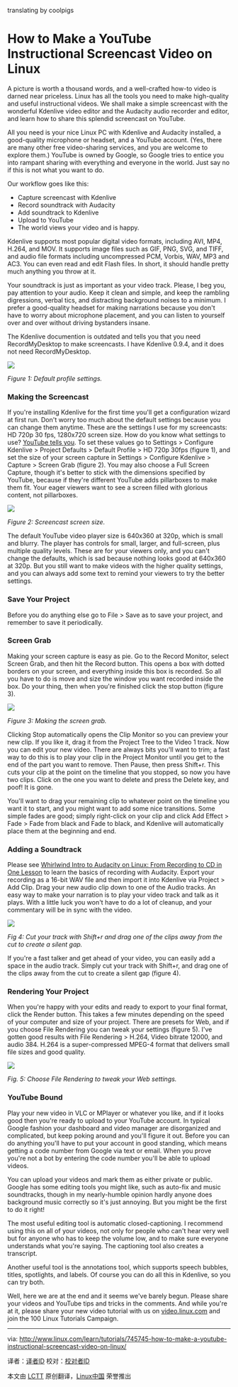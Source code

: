 translating by coolpigs

How to Make a YouTube Instructional Screencast Video on Linux
================================================================================
A picture is worth a thousand words, and a well-crafted how-to video is darned near priceless. Linux has all the tools you need to make high-quality and useful instructional videos. We shall make a simple screencast with the wonderful Kdenlive video editor and the Audacity audio recorder and editor, and learn how to share this splendid screencast on YouTube.

All you need is your nice Linux PC with Kdenlive and Audacity installed, a good-quality microphone or headset, and a YouTube account. (Yes, there are many other free video-sharing services, and you are welcome to explore them.) YouTube is owned by Google, so Google tries to entice you into rampant sharing with everything and everyone in the world. Just say no if this is not what you want to do.

Our workflow goes like this:

- Capture screencast with Kdenlive
- Record soundtrack with Audacity
- Add soundtrack to Kdenlive
- Upload to YouTube
- The world views your video and is happy.

Kdenlive supports most popular digital video formats, including AVI, MP4, H.264, and MOV. It supports image files such as GIF, PNG, SVG, and TIFF, and audio file formats including uncompressed PCM, Vorbis, WAV, MP3 and AC3. You can even read and edit Flash files. In short, it should handle pretty much anything you throw at it.

Your soundtrack is just as important as your video track. Please, I beg you, pay attention to your audio. Keep it clean and simple, and keep the rambling digressions, verbal tics, and distracting background noises to a minimum. I prefer a good-quality headset for making narrations because you don't have to worry about microphone placement, and you can listen to yourself over and over without driving bystanders insane.

The Kdenlive documention is outdated and tells you that you need RecordMyDesktop to make screencasts. I have Kdenlive 0.9.4, and it does not need RecordMyDesktop.

![](http://www.linux.com/images/stories/41373/fig-1-settings.png)

*Figure 1: Default profile settings.*

### Making the Screencast ###

If you're installing Kdenlive for the first time you'll get a configuration wizard at first run. Don't worry too much about the default settings because you can change them anytime. These are the settings I use for my screencasts: HD 720p 30 fps, 1280x720 screen size. How do you know what settings to use? [YouTube tells you][1]. To set these values go to Settings > Configure Kdenlive > Project Defaults > Default Profile > HD 720p 30fps (figure 1), and set the size of your screen capture in Settings > Configure Kdenlive > Capture > Screen Grab (figure 2). You may also choose a Full Screen Capture, though it's better to stick with the dimensions specified by YouTube, because if they're different YouTube adds pillarboxes to make them fit. Your eager viewers want to see a screen filled with glorious content, not pillarboxes.

![](http://www.linux.com/images/stories/41373/fig-2-settings.png)

*Figure 2: Screencast screen size.*

The default YouTube video player size is 640x360 at 320p, which is small and blurry. The player has controls for small, larger, and full-screen, plus multiple quality levels. These are for your viewers only, and you can't change the defaults, which is sad because nothing looks good at 640x360 at 320p. But you still want to make videos with the higher quality settings, and you can always add some text to remind your viewers to try the better settings.

### Save Your Project ###

Before you do anything else go to File > Save as to save your project, and remember to save it periodically.

### Screen Grab ###

Making your screen capture is easy as pie. Go to the Record Monitor, select Screen Grab, and then hit the Record button. This opens a box with dotted borders on your screen, and everything inside this box is recorded. So all you have to do is move and size the window you want recorded inside the box. Do your thing, then when you're finished click the stop button (figure 3).

![](http://www.linux.com/images/stories/41373/fig-3-screen-grab.png)

*Figure 3: Making the screen grab.*

Clicking Stop automatically opens the Clip Monitor so you can preview your new clip. If you like it, drag it from the Project Tree to the Video 1 track. Now you can edit your new video. There are always bits you'll want to trim; a fast way to do this is to play your clip in the Project Monitor until you get to the end of the part you want to remove. Then Pause, then press Shift+r. This cuts your clip at the point on the timeline that you stopped, so now you have two clips. Click on the one you want to delete and press the Delete key, and poof! It is gone.

You'll want to drag your remaining clip to whatever point on the timeline you want it to start, and you might want to add some nice transitions. Some simple fades are good; simply right-click on your clip and click Add Effect > Fade > Fade from black and Fade to black, and Kdenlive will automatically place them at the beginning and end.

### Adding a Soundtrack ###

Please see [Whirlwind Intro to Audacity on Linux: From Recording to CD in One Lesson][2] to learn the basics of recording with Audacity. Export your recording as a 16-bit WAV file and then import it into Kdenlive via Project > Add Clip. Drag your new audio clip down to one of the Audio tracks. An easy way to make your narration is to play your video track and talk as it plays. With a little luck you won't have to do a lot of cleanup, and your commentary will be in sync with the video.

![](http://www.linux.com/images/stories/41373/fig-4-audio-gap.png)

*Fig 4: Cut your track with Shift+r and drag one of the clips away from the cut to create a silent gap.*

If you're a fast talker and get ahead of your video, you can easily add a space in the audio track. Simply cut your track with Shift+r, and drag one of the clips away from the cut to create a silent gap (figure 4).

### Rendering Your Project ###

When you're happy with your edits and ready to export to your final format, click the Render button. This takes a few minutes depending on the speed of your computer and size of your project. There are presets for Web, and if you choose File Rendering you can tweak your settings (figure 5). I've gotten good results with File Rendering > H.264, Video bitrate 12000, and audio 384. H.264 is a super-compressed MPEG-4 format that delivers small file sizes and good quality.

![](http://www.linux.com/images/stories/41373/fig-5-rendering.png)

*Fig. 5: Choose File Rendering to tweak your Web settings.*

### YouTube Bound ###

Play your new video in VLC or MPlayer or whatever you like, and if it looks good then you're ready to upload to your YouTube account. In typical Google fashion your dashboard and video manager are disorganized and complicated, but keep poking around and you'll figure it out. Before you can do anything you'll have to put your account in good standing, which means getting a code number from Google via text or email. When you prove you're not a bot by entering the code number you'll be able to upload videos.

You can upload your videos and mark them as either private or public. Google has some editing tools you might like, such as auto-fix and music soundtracks, though in my nearly-humble opinion hardly anyone does background music correctly so it's just annoying. But you might be the first to do it right!

The most useful editing tool is automatic closed-captioning. I recommend using this on all of your videos, not only for people who can't hear very well but for anyone who has to keep the volume low, and to make sure everyone understands what you're saying. The captioning tool also creates a transcript.

Another useful tool is the annotations tool, which supports speech bubbles, titles, spotlights, and labels. Of course you can do all this in Kdenlive, so you can try both.

Well, here we are at the end and it seems we've barely begun. Please share your videos and YouTube tips and tricks in the comments. And while you're at it, please share your new video tutorial with us on [video.linux.com][3] and join the 100 Linux Tutorials Campaign.



--------------------------------------------------------------------------------

via: http://www.linux.com/learn/tutorials/745745-how-to-make-a-youtube-instructional-screencast-video-on-linux/

译者：[译者ID](https://github.com/译者ID) 校对：[校对者ID](https://github.com/校对者ID)

本文由 [LCTT](https://github.com/LCTT/TranslateProject) 原创翻译，[Linux中国](http://linux.cn/) 荣誉推出

[1]:https://support.google.com/youtube/answer/1722171?hl=en&ref_topic=2888648
[2]:http://www.linux.com/learn/tutorials/422799-whirlwind-intro-to-audacity-on-linux
[3]:http://video.linux.com/100-linux-tutorials